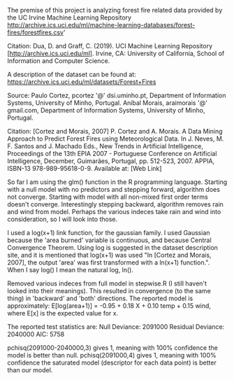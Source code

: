 The premise of this project is analyzing forest fire related data provided by the UC Irvine Machine Learning Repository 
http://archive.ics.uci.edu/ml/machine-learning-databases/forest-fires/forestfires.csv'

Citation:
Dua, D. and Graff, C. (2019). UCI Machine Learning Repository [http://archive.ics.uci.edu/ml]. Irvine, CA: University of California, School of Information and Computer Science.

A description of the dataset can be found at:
https://archive.ics.uci.edu/ml/datasets/Forest+Fires

Source:
Paulo Cortez, pcortez '@' dsi.uminho.pt, Department of Information Systems, University of Minho, Portugal.
Aníbal Morais, araimorais '@' gmail.com, Department of Information Systems, University of Minho, Portugal. 

Citation:
[Cortez and Morais, 2007] P. Cortez and A. Morais. A Data Mining Approach to Predict Forest Fires using Meteorological Data. In J. Neves, M. F. Santos and J. Machado Eds., New Trends in Artificial Intelligence, Proceedings of the 13th EPIA 2007 - Portuguese Conference on Artificial Intelligence, December, Guimarães, Portugal, pp. 512-523, 2007. APPIA, ISBN-13 978-989-95618-0-9. Available at: [Web Link]

So far I am using the glm() function in the R programming language. Starting with a null model with no predictors and stepping forward, algorithm does not converge. Starting with model with all non-mixed first order terms doesn't converge. Interestingly stepping backward, algorithm removes rain and wind from model. Perhaps the various indeces take rain and wind into consideration, so I will look into those.

I used a log(x+1) link function, for the gaussian family. I used Gaussian because the 'area burned' variable is continuous, and because Central Convergence Theorem. Using log is suggested in the dataset description site, and it is mentioned that log(x+1) was used "In [Cortez and Morais, 2007], the output 'area' was first transformed with a ln(x+1) function.". When I say log() I mean the natural log, ln().

Removed various indeces from full model in stepwise.R (I still haven't looked into their meanings). This resulted in convergence (to the same thing) in 'backward' and 'both' directions. The reported model is approximately:
E[log(area+1)] = -0.95 + 0.18 X + 0.10 temp + 0.15 wind,
where E[x] is the expected value for x.

The reported test statistics are:
Null Deviance:	    2091000 
Residual Deviance: 2040000 	AIC: 5758

pchisq(2091000-2040000,3) gives 1, meaning with 100% confidence the model is better than null. 
pchisq(2091000,4) gives 1, meaning with 100% confidence the saturated model (descriptor for each data point) is better than our model.


